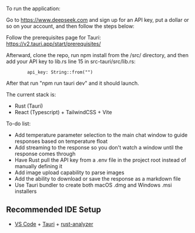 To run the application:

Go to https://www.deepseek.com and sign up for an API key, put a dollar or so on your account, and then follow the steps below:

Follow the prerequisites page for Tauri:
https://v2.tauri.app/start/prerequisites/

Afterward, clone the repo, run npm install from the /src/ directory, and then add your API key to lib.rs line 15 in src-tauri/src/lib.rs:

            api_key: String::from("")

After that run "npm run tauri dev" and it should launch.

The current stack is:
- Rust (Tauri)
- React (Typescript) + TailwindCSS + Vite

To-do list:
- Add temperature parameter selection to the main chat window to guide responses based on temperature float
- Add streaming to the response so you don't watch a window until the response comes through
- Have Rust pull the API key from a .env file in the project root instead of manually defining it
- Add image upload capability to parse images
- Add the ability to download or save the response as a markdown file
- Use Tauri bundler to create both macOS .dmg and Windows .msi installers

## Recommended IDE Setup

- [VS Code](https://code.visualstudio.com/) + [Tauri](https://marketplace.visualstudio.com/items?itemName=tauri-apps.tauri-vscode) + [rust-analyzer](https://marketplace.visualstudio.com/items?itemName=rust-lang.rust-analyzer)
